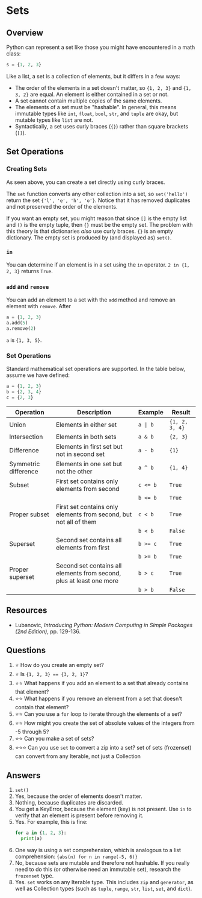 # Sets
## Overview
Python can represent a set like those you might have encountered in a math class:
```python
s = {1, 2, 3}
```
Like a list, a set is a collection of elements, but it differs in a few ways:
* The order of the elements in a set doesn't matter, so `{1, 2, 3}` and `{1, 3, 2}` are equal. An element is either contained in a set or not.
* A set cannot contain multiple copies of the same elements.
* The elements of a set must be "hashable". In general, this means immutable types like `int`, `float`, `bool`, `str`, and `tuple` are okay, but mutable types like `list` are not.
* Syntactically, a set uses curly braces (`{}`) rather than square brackets (`[]`).
## Set Operations
### Creating Sets
As seen above, you can create a set directly using curly braces.

The `set` function converts any other collection into a set, so `set('hello')` return the set `{'l', 'e', 'h', 'o'}`. Notice that it has removed duplicates and not preserved the order of the elements.

If you want an empty set, you might reason that since `[]` is the empty list and `()` is the empty tuple, then `{}` must be the empty set. The problem with this theory is that dictionaries *also* use curly braces. `{}` is an empty dictionary. The empty set is produced by (and displayed as) `set()`.
### `in`
You can determine if an element is in a set using the `in` operator. `2 in {1, 2, 3}` returns `True`.
### `add` and `remove`
You can add an element to a set with the `add` method and remove an element with `remove`. After
```python
a = {1, 2, 3}
a.add(5)
a.remove(2)
```
`a` is `{1, 3, 5}`.
### Set Operations
Standard mathematical set operations are supported. In the table below, assume we have defined:
```python
a = {1, 2, 3}
b = {2, 3, 4}
c = {2, 3}
```
|Operation|Description|Example|Result|
|---|---|---|---|
|Union|Elements in either set|`a \| b`|`{1, 2, 3, 4}`|
|Intersection|Elements in both sets|`a & b`|`{2, 3}`|
|Difference|Elements in first set but not in second set|`a - b`|`{1}`|
|Symmetric difference|Elements in one set but not the other|`a ^ b`|`{1, 4}`|
|Subset|First set contains only elements from second|`c <= b`|`True`|
| | |`b <= b`|`True`|
|Proper subset|First set contains only elements from second, but not all of them|`c < b`|`True`|
| | |`b < b`|`False`|
|Superset|Second set contains all elements from first|`b >= c`|`True`|
| | |`b >= b`|`True`|
|Proper superset|Second set contains all elements from second, plus at least one more|`b > c`|`True`|
| | |`b > b`|`False`|

## Resources
- Lubanovic, *Introducing Python: Modern Computing in Simple Packages (2nd Edition)*, pp. 129-136.
## Questions
1. :star: How do you create an empty set?
2. :star: Is `{1, 2, 3} == {3, 2, 1}`?
3. :star::star: What happens if you add an element to a set that already contains that element?
4. :star::star: What happens if you remove an element from a set that doesn't contain that element?
5. :star::star: Can you use a `for` loop to iterate through the elements of a set?
6. :star::star: How might you create the set of absolute values of the integers from -5 through 5?
7. :star::star: Can you make a set of sets?
8. :star::star::star: Can you use `set` to convert a zip into a set?
set of sets (frozenset)
can convert from any Iterable, not just a Collection
## Answers
1. `set()`
2. Yes, because the order of elements doesn't matter.
3. Nothing, because duplicates are discarded.
4. You get a KeyError, because the element (key) is not present. Use `in` to verify that an element is present before removing it.
5. Yes. For example, this is fine:
   ```python
   for a in {1, 2, 3}:
     print(a)
   ```
6. One way is using a set comprehension, which is analogous to a list comprehension: `{abs(n) for n in range(-5, 6)}`
7. No, because sets are mutable and therefore not hashable. If you really need to do this (or otherwise need an immutable set), research the `frozenset` type.
8. Yes. `set` works on any Iterable type. This includes `zip` and `generator`, as well as Collection types (such as `tuple`, `range`, `str`, `list`, `set`, and `dict`).
